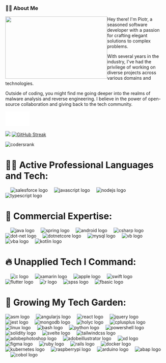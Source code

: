 ### 👨‍💻 About Me
<img src="https://i.imgur.com/J2PfV2m.gif" align="left" height="195" width="320">
Hey there! I'm Piotr, a seasoned software developer with a passion for crafting elegant solutions to complex problems. 

With several years in the industry, I've had the privilege of working on diverse projects across various domains and technologies.

Outside of coding, you might find me going deeper into the realms of malware analysis and reverse engineering. I believe in the power of open-source collaboration and giving back to the tech community.

<a href="https://piotrkazimierski.pl" target="_blank"><img src="button.svg" width="75" height="45"></a>
<!-- [![Anurag's GitHub stats](https://github-readme-stats.vercel.app/api?username=inquis1t0r&theme=dark&show_icons=true)](https://github.com/anuraghazra/github-readme-stats) -->
![](https://github-readme-stats.vercel.app/api?username=inquis1t0r&theme=darcula&hide_border=false&include_all_commits=true&count_private=true&card_width=418)
[![GitHub Streak](https://github-readme-streak-stats-hazel.vercel.app?user=inquis1t0r&theme=halloween&card_width=346)](https://git.io/streak-stats)


![codersrank](https://i.imgur.com/iqoia3g.png)


# 👨‍💻 Active Professional Languages and Tech:
<div align="left">
    <img width="12" />
  <img src="https://cdn.jsdelivr.net/gh/devicons/devicon/icons/salesforce/salesforce-original.svg" height="40" alt="salesforce logo" />
    <img width="12" />
  <img src="https://cdn.jsdelivr.net/gh/devicons/devicon/icons/javascript/javascript-original.svg" height="40" alt="javascript logo" />
    <img width="12" />
  <img src="https://cdn.simpleicons.org/nodedotjs/339933" height="40" alt="nodejs logo"  />
    <img width="12" />
  <img src="https://cdn.simpleicons.org/typescript/3178C6" height="40" alt="typescript logo"  />
  </div>
  
# 💸 Commercial Expertise:

<div align="left">
  <img width="12" />
  <img src="https://skillicons.dev/icons?i=java" height="40" alt="java logo"  />
  <img width="12" />
  <img src="https://cdn.simpleicons.org/spring/6DB33F" height="40" alt="spring logo"  />
  <img width="12" />
  <img src="https://cdn.jsdelivr.net/gh/devicons/devicon/icons/android/android-original.svg" height="40" alt="android logo"  />
    <img width="12" />
  <img src="https://skillicons.dev/icons?i=cs" height="40" alt="csharp logo"  />
  <img width="12" />
  <img src="https://cdn.jsdelivr.net/gh/devicons/devicon/icons/dot-net/dot-net-original.svg" height="40" alt="dot-net logo"  />
  <img width="12" />
  <img src="https://cdn.jsdelivr.net/gh/devicons/devicon/icons/dotnetcore/dotnetcore-original.svg" height="40" alt="dotnetcore logo" />
    <img width="12" />
  <img src="https://cdn.simpleicons.org/mysql/000000" height="40" alt="mysql logo"  />
    <img width="12" />
  <img src="https://i.imgur.com/YoT3sIU.png" height="40" width='40' alt="vb logo"  />  
  <img width="12" />
  <img src="https://modrika.com/wp-content/uploads/2015/12/excel-vba-1-520x520.gif" height="40" width='40' alt="vba logo"  />
    <img width="12" />
  <img src="https://cdn.jsdelivr.net/gh/devicons/devicon/icons/kotlin/kotlin-original.svg" height="40" alt="kotlin logo"  />
  </div>
  
# 🔥 Unapplied Tech I Command:

<div align="left">
  <img width="12" />
  <img src="https://cdn.simpleicons.org/c/A8B9CC" height="40" alt="c logo"  />
  <img width="12" />
  <img src="https://e7.pngegg.com/pngimages/304/124/png-clipart-xamarin-android-cross-platform-native-studio-blue-angle.png" height="40" alt="xamarin logo"  />
  <img width="12" />
  <img src="https://cdn.simpleicons.org/apple/000000" height="40" alt="apple logo"  />
  <img width="12" />
  <img src="https://skillicons.dev/icons?i=swift" height="40" alt="swift logo"  />
  <img width="12" />
  <img src="https://cdn.jsdelivr.net/gh/devicons/devicon/icons/flutter/flutter-original.svg" height="40" alt="flutter logo"  />
  <img width="12" />
  <img src="https://upload.wikimedia.org/wikipedia/commons/thumb/1/1b/R_logo.svg/1200px-R_logo.svg.png" height="40" alt="r logo"  />
  <img width="12" />
  <img src="https://wnpism.uw.edu.pl/wp-content/uploads/2019/08/ibm-spss-statistics-300x300.png" height="40" alt="spss logo"  />
  <img width="12" />
  <img src="https://upload.wikimedia.org/wikipedia/commons/thumb/a/a8/Family_BASIC_logo.svg/2560px-Family_BASIC_logo.svg.png" height="40" alt="fbasic logo"  />
</div>

# 🌱 Growing My Tech Garden:
<div align="left">
  <img src="https://i.imgur.com/ZZb65yG.png" height="40" alt="asm logo"  />
  <img width="12" />
  <img src="https://skillicons.dev/icons?i=angular" height="40" alt="angularjs logo"  />
  <img width="12" />
  <img src="https://cdn.simpleicons.org/react/61DAFB" height="40" alt="react logo"  />
  <img width="12" />
  <img src="https://skillicons.dev/icons?i=jquery" height="40" alt="jquery logo"  />
  <img width="12" />
  <img src="https://cdn.simpleicons.org/jest/C21325" height="40" alt="jest logo"  />
  <img width="12" />
  <img src="https://cdn.simpleicons.org/mongodb/47A248" height="40" alt="mongodb logo"  />
  <img width="12" />
  <img src="https://upload.wikimedia.org/wikipedia/commons/thumb/3/33/HolyC_Logo.svg/612px-HolyC_Logo.svg.png" height="40" alt="holyc logo"  />
  <img width="12" />
  <img src="https://cdn.simpleicons.org/c++/00599C" height="40" alt="cplusplus logo"  />
  <img width="12" />
  <img src="https://skillicons.dev/icons?i=linux" height="40" alt="linux logo"  />
  <img width="12" />
  <img src="https://skillicons.dev/icons?i=bash" height="40" alt="bash logo"  />
  <img width="12" />
  <img src="https://cdn.simpleicons.org/python/3776AB" height="40" alt="python logo"  />
  <img width="12" />
  <img src="https://cdn.simpleicons.org/powershell/5391FE" height="40" alt="powershell logo"  />
  <img width="12" />
  <img src="https://skillicons.dev/icons?i=solidity" height="40" alt="solidity logo"  />
  <img width="12" />
  <img src="https://cdn.simpleicons.org/svelte/FF3E00" height="40" alt="svelte logo"  />
  <img width="12" />
  <img src="https://cdn.simpleicons.org/tailwindcss/06B6D4" height="40" alt="tailwindcss logo"  />
  <img width="12" />
  <img src="https://skillicons.dev/icons?i=ps" height="40" alt="adobephotoshop logo"  />
  <img width="12" />
  <img src="https://skillicons.dev/icons?i=ai" height="40" alt="adobeillustrator logo"  />
  <img width="12" />
  <img src="https://skillicons.dev/icons?i=xd" height="40" alt="xd logo"  />
  <img width="12" />
  <img src="https://skillicons.dev/icons?i=figma" height="40" alt="figma logo"  />
  <img width="12" />
  <img src="https://skillicons.dev/icons?i=ruby" height="40" alt="ruby logo"  />
  <img width="12" />
  <img src="https://skillicons.dev/icons?i=rails" height="40" alt="rails logo"  />
  <img width="12" />
  <img src="https://skillicons.dev/icons?i=docker" height="40" alt="docker logo"  />
  <img width="12" />
  <img src="https://skillicons.dev/icons?i=kubernetes" height="40" alt="kubernetes logo"  />
  <img width="12" />
  <img src="https://skillicons.dev/icons?i=raspberrypi" height="40" alt="raspberrypi logo"  />
  <img width="12" />
  <img src="https://skillicons.dev/icons?i=arduino" height="40" alt="arduino logo"  />
  <img width="12" />
  <img src="https://www.infopulse.com/uploads/media/sap-abap.svg" height="40" alt="abap logo"  />
  <img width="12" />
  <img src="https://www.oriongovernance.com/wp-content/uploads/2022/08/Cobol.png" height="40" width='40' alt="cobol logo"  />
</div>

<!-- Proudly created with GPRM ( https://gprm.itsvg.in ) -->
<!--
**Inquis1t0r/inquis1t0r** is a ✨ _special_ ✨ repository because its `README.md` (this file) appears on your GitHub profile.
#TODO:
Here are some ideas to get you started:

- 🔭 I’m currently working on ...
- 🌱 I’m currently learning ...
- 👯 I’m looking to collaborate on ...
- 🤔 I’m looking for help with ...
- 💬 Ask me about ...
- 📫 How to reach me: ...
- 😄 Pronouns: ...
- ⚡ Fun fact: ...
-->

